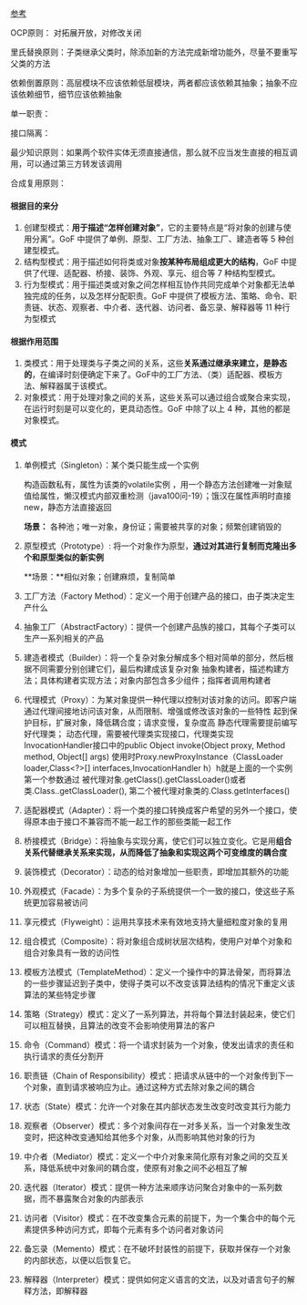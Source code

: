 [参考](http://c.biancheng.net/view/1322.html)



OCP原则： 对拓展开放，对修改关闭

里氏替换原则：子类继承父类时，除添加新的方法完成新增功能外，尽量不要重写父类的方法

依赖倒置原则：高层模块不应该依赖低层模块，两者都应该依赖其抽象；抽象不应该依赖细节，细节应该依赖抽象

单一职责：

接口隔离：

最少知识原则：如果两个软件实体无须直接通信，那么就不应当发生直接的相互调用，可以通过第三方转发该调用

合成复用原则：



#### 根据目的来分

1. 创建型模式：**用于描述“怎样创建对象”**，它的主要特点是“将对象的创建与使用分离”。GoF 中提供了单例、原型、工厂方法、抽象工厂、建造者等 5 种创建型模式。
2. 结构型模式：用于描述如何将类或对象**按某种布局组成更大的结构**，GoF 中提供了代理、适配器、桥接、装饰、外观、享元、组合等 7 种结构型模式。
3. 行为型模式：用于描述类或对象之间怎样相互协作共同完成单个对象都无法单独完成的任务，以及怎样分配职责。GoF 中提供了模板方法、策略、命令、职责链、状态、观察者、中介者、迭代器、访问者、备忘录、解释器等 11 种行为型模式

#### 根据作用范围

1. 类模式：用于处理类与子类之间的关系，这些**关系通过继承来建立，是静态的**，在编译时刻便确定下来了。GoF中的工厂方法、（类）适配器、模板方法、解释器属于该模式。
2. 对象模式：用于处理对象之间的关系，这些关系可以通过组合或聚合来实现，在运行时刻是可以变化的，更具动态性。GoF 中除了以上 4 种，其他的都是对象模式。



#### 模式

1. 单例模式（Singleton）：某个类只能生成一个实例

   构造函数私有，属性为该类的volatile实例 ，用一个静态方法创建唯一对象赋值给属性，懒汉模式内部双重检测（java100问-19）；饿汉在属性声明时直接new，静态方法直接返回

   **场景：** 各种池；唯一对象，身份证；需要被共享的对象；频繁创建销毁的

2. 原型模式（Prototype）: 将一个对象作为原型，**通过对其进行复制而克隆出多个和原型类似的新实例**

   **场景：**相似对象；创建麻烦，复制简单

3. 工厂方法（Factory Method）：定义一个用于创建产品的接口，由子类决定生产什么



4. 抽象工厂（AbstractFactory）：提供一个创建产品族的接口，其每个子类可以生产一系列相关的产品



5. 建造者模式（Builder）：将一个复杂对象分解成多个相对简单的部分，然后根据不同需要分别创建它们，最后构建成该复杂对象
抽象构建者，描述构建方法；具体构建者实现方法；对象内部包含多少组件；指挥者调用构建者


6. 代理模式（Proxy）：为某对象提供一种代理以控制对该对象的访问。即客户端通过代理间接地访问该对象，从而限制、增强或修改该对象的一些特性
起到保护目标，扩展对象，降低耦合度；请求变慢，复杂度高
静态代理需要提前编写好代理类；
动态代理，需要被代理类实现接口，代理类实现InvocationHandler接口中的public Object invoke(Object proxy, Method method, Object[] args) 
使用时Proxy.newProxyInstance（ClassLoader loader,Class<?>[] interfaces,InvocationHandler h）h就是上面的一个实例
第一个参数通过 被代理对象.getClass().getClassLoader()或者类.Class..getClassLoader(), 第二个被代理对象类的.Class.getInterfaces()


7. 适配器模式（Adapter）：将一个类的接口转换成客户希望的另外一个接口，使得原本由于接口不兼容而不能一起工作的那些类能一起工作



8. 桥接模式（Bridge）：将抽象与实现分离，使它们可以独立变化。它是用**组合关系代替继承关系来实现，从而降低了抽象和实现这两个可变维度的耦合度**



9. 装饰模式（Decorator）：动态的给对象增加一些职责，即增加其额外的功能



10. 外观模式（Facade）：为多个复杂的子系统提供一个一致的接口，使这些子系统更加容易被访问



11. 享元模式（Flyweight）：运用共享技术来有效地支持大量细粒度对象的复用



12. 组合模式（Composite）：将对象组合成树状层次结构，使用户对单个对象和组合对象具有一致的访问性



13. 模板方法模式（TemplateMethod）：定义一个操作中的算法骨架，而将算法的一些步骤延迟到子类中，使得子类可以不改变该算法结构的情况下重定义该算法的某些特定步骤



14. 策略（Strategy）模式：定义了一系列算法，并将每个算法封装起来，使它们可以相互替换，且算法的改变不会影响使用算法的客户



15. 命令（Command）模式：将一个请求封装为一个对象，使发出请求的责任和执行请求的责任分割开



16. 职责链（Chain of Responsibility）模式：把请求从链中的一个对象传到下一个对象，直到请求被响应为止。通过这种方式去除对象之间的耦合

    

17. 状态（State）模式：允许一个对象在其内部状态发生改变时改变其行为能力



18. 观察者（Observer）模式：多个对象间存在一对多关系，当一个对象发生改变时，把这种改变通知给其他多个对象，从而影响其他对象的行为



19. 中介者（Mediator）模式：定义一个中介对象来简化原有对象之间的交互关系，降低系统中对象间的耦合度，使原有对象之间不必相互了解



20. 迭代器（Iterator）模式：提供一种方法来顺序访问聚合对象中的一系列数据，而不暴露聚合对象的内部表示



21. 访问者（Visitor）模式：在不改变集合元素的前提下，为一个集合中的每个元素提供多种访问方式，即每个元素有多个访问者对象访问



22. 备忘录（Memento）模式：在不破坏封装性的前提下，获取并保存一个对象的内部状态，以便以后恢复它。



23. 解释器（Interpreter）模式：提供如何定义语言的文法，以及对语言句子的解释方法，即解释器

